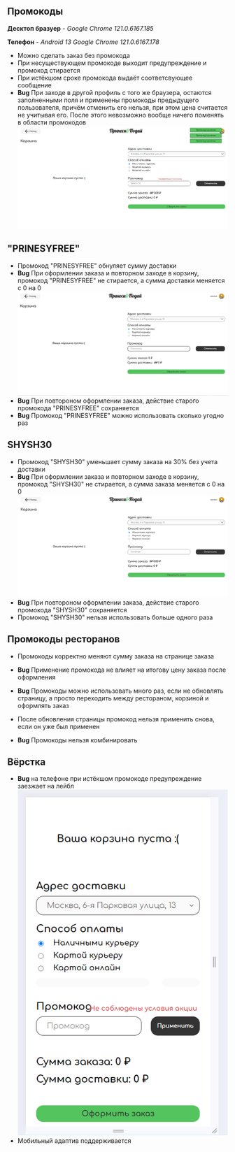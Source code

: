 ## Промокоды

**Десктоп бразуер** - _Google Chrome 121.0.6167.185_ 

**Телефон** - _Android 13 Google Chrome 121.0.6167.178_

- Можно сделать заказ без промокода
- При несуществующем промокоде выходит предупреждение и промокод стирается
- При истёкшом сроке промокода выдаёт соответсвующее сообщение
- **Bug** При заходе в другой профиль с того же браузера, остаются заполненными поля и применены промокоды предыдущего пользователя, причём отменить его нельзя, при этом цена считается не учитывая его. После этого невозможно вообще ничего поменять в области промокодов
![Невозможность применить промокод](img/the_worst_bug.png)
## "PRINESYFREE"

- Промокод "PRINESYFREE" обнуляет сумму доставки
- **Bug** При оформлении заказа и повторном заходе в корзину, промокод "PRINESYFREE" не стирается, а сумма доставки меняется с 0 на 0
![Повторный заказ](img/fantom_promo.png) 
- **Bug** При повтороном оформлении заказа, действие старого промокода "PRINESYFREE" сохраняется
- **Bug** Промокод "PRINESYFREE" можно использовать сколько угодно раз

## SHYSH30

- Промокод "SHYSH30" уменьшает сумму заказа на 30% без учета доставки
- **Bug** При оформлении заказа и повторном заходе в корзину, промокод "SHYSH30" не стирается, а сумма заказа меняется с 0 на 0
![Повторный заказ](img/fantom_price.png) 
- **Bug** При повтороном оформлении заказа, действие старого промокода "SHYSH30" сохраняется
- Промокод "SHYSH30" нельзя использовать больше одного раза

## Промокоды ресторанов

- Промокоды корректно меняют сумму заказа на странице заказа 
- **Bug** Применение промокода не влияет на итогову цену заказа после оформления
- **Bug** Промокоды можно использовать много раз, если не обновлять страницу, а просто переходить между рестораном, корзиной и оформлять заказ
- После обновления страницы промокод нельзя применить снова, если он уже был применен

- **Bug** Промокоды нельзя комбинировать

## Вёрстка
- **Bug** на телефоне при истёкшом промокоде предупреждение заезжает на лейбл
![Промокод верстка](img/promo_verstka.png)
- Мобильный адаптив поддерживается